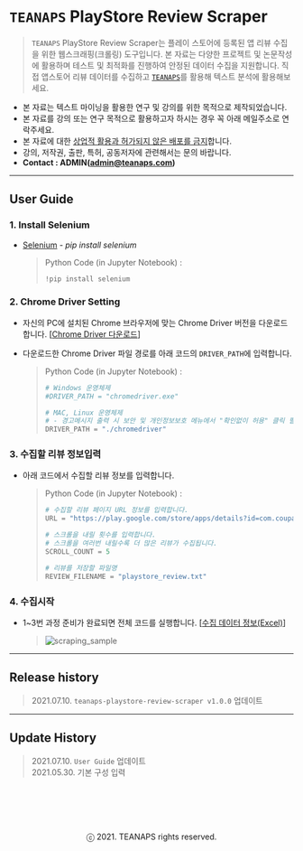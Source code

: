 # `TEANAPS` PlayStore Review Scraper

> `TEANAPS` PlayStore Review Scraper는 플레이 스토어에 등록된 앱 리뷰 수집을 위한 웹스크래핑(크롤링) 도구입니다. 본 자료는 다양한 프로젝트 및 논문작성에 활용하며 테스트 및 최적화를 진행하여 안정된 데이터 수집을 지원합니다. 직접 앱스토어 리뷰 데이터를 수집하고 [`TEANAPS`](https://github.com/fingeredman/teanaps#teanaps-text-analysis-apis-for-ecucation)를 활용해 텍스트 분석에 활용해보세요.

- 본 자료는 텍스트 마이닝을 활용한 연구 및 강의를 위한 목적으로 제작되었습니다.
- 본 자료를 강의 또는 연구 목적으로 활용하고자 하시는 경우 꼭 아래 메일주소로 연락주세요.
- 본 자료에 대한 <U>상업적 활용과 허가되지 않은 배포를 금지</U>합니다.
- 강의, 저작권, 출판, 특허, 공동저자에 관련해서는 문의 바랍니다.
- **Contact : ADMIN(admin@teanaps.com)**

---
## User Guide

### 1. Install Selenium

- [Selenium](https://pypi.org/project/selenium/) - *pip install selenium*

  > Python Code (in Jupyter Notebook) :
  > ```python
  > !pip install selenium
  > ```

### 2. Chrome Driver Setting

- 자신의 PC에 설치된 Chrome 브라우저에 맞는 Chrome Driver 버전을 다운로드합니다. [[Chrome Driver 다운로드](http://chromedriver.chromium.org/downloads/)]
- 다운로드한 Chrome Driver 파일 경로를 아래 코드의 `DRIVER_PATH`에 입력합니다.

  > Python Code (in Jupyter Notebook) :
  > ```python
  > # Windows 운영체제
  > #DRIVER_PATH = "chromedriver.exe"
  > 
  > # MAC, Linux 운영체제
  > # - 경고메시지 출력 시 보안 및 개인정보보호 메뉴에서 "확인없이 허용" 클릭 필요함
  > DRIVER_PATH = "./chromedriver"
  > ```
 
### 3. 수집할 리뷰 정보입력

- 아래 코드에서 수집할 리뷰 정보를 입력합니다.

  > Python Code (in Jupyter Notebook) :
  > ```python
  > # 수집할 리뷰 페이지 URL 정보를 입력합니다.
  > URL = "https://play.google.com/store/apps/details?id=com.coupang.mobile.play&showAllReviews=true"
  > 
  > # 스크롤을 내릴 횟수를 입력합니다.
  > # 스크롤을 여러번 내릴수록 더 많은 리뷰가 수집됩니다.
  > SCROLL_COUNT = 5
  > 
  > # 리뷰를 저장할 파일명
  > REVIEW_FILENAME = "playstore_review.txt"
  > ``` 

### 4. 수집시작

- 1~3번 과정 준비가 완료되면 전체 코드를 실행합니다. [[수집 데이터 정보(Excel)](https://github.com/fingeredman/teanaps-web-scraper/raw/main/playstore_review_scraper/sample_data/scraping_data_desc.xlsx)]

  > ![scraping_sample](./sample_data/scraping_sample.gif)

---
## Release history
> 2021.07.10. `teanaps-playstore-review-scraper v1.0.0` 업데이트  

---
## Update History
> 2021.07.10. `User Guide` 업데이트  
> 2021.05.30. 기본 구성 입력  

<br><br>
---
<center>ⓒ 2021. TEANAPS rights reserved.</center>
